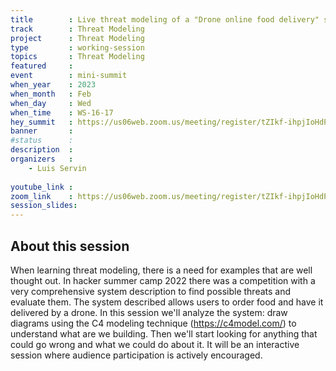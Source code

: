 ```yaml
---
title        : Live threat modeling of a "Drone online food delivery" system"
track        : Threat Modeling
project      : Threat Modeling
type         : working-session
topics       : Threat Modeling
featured     :
event        : mini-summit
when_year    : 2023
when_month   : Feb
when_day     : Wed
when_time    : WS-16-17
hey_summit   : https://us06web.zoom.us/meeting/register/tZIkf-ihpjIoHdP1tDJxstsXuuQBS9dYOl46
banner       : 
#status      : 
description  :
organizers   :
    - Luis Servin
   
youtube_link : 
zoom_link    : https://us06web.zoom.us/meeting/register/tZIkf-ihpjIoHdP1tDJxstsXuuQBS9dYOl46
session_slides:
---
```




## About this session
When learning threat modeling, there is a need for examples that are well thought out. In hacker summer camp 2022 there was a competition with a very comprehensive system description to find possible threats and evaluate them. The system described allows users to order food and have it delivered by a drone.
In this session we'll analyze the system: draw diagrams using the C4 modeling technique (https://c4model.com/) to understand what are we building. Then we'll start looking for anything that could go wrong and what we could do about it.
It will be an interactive session where audience participation is actively encouraged.
